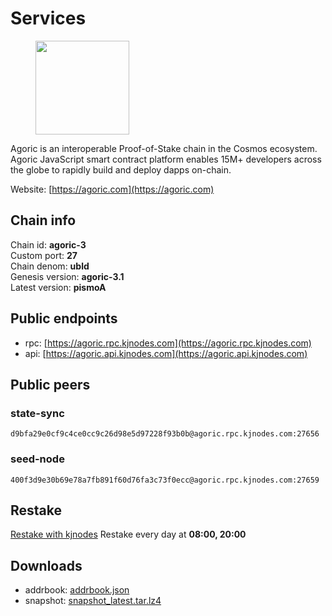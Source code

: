 # Services

<figure><img src="https://raw.githubusercontent.com/kj89/testnet_manuals/main/pingpub/logos/agoric.png" width="150" alt=""><figcaption></figcaption></figure>

Agoric is an interoperable Proof-of-Stake chain in the Cosmos ecosystem.  Agoric JavaScript smart contract platform enables 15M+ developers across the  globe to rapidly build and deploy dapps on-chain.

Website: [https://agoric.com](https://agoric.com)

## Chain info

Chain id: **agoric-3**\
Custom port: **27**\
Chain denom: **ubld**\
Genesis version: **agoric-3.1**\
Latest version: **pismoA**

## Public endpoints

* rpc: [https://agoric.rpc.kjnodes.com](https://agoric.rpc.kjnodes.com)
* api: [https://agoric.api.kjnodes.com](https://agoric.api.kjnodes.com)

## Public peers

### state-sync

```
d9bfa29e0cf9c4ce0cc9c26d98e5d97228f93b0b@agoric.rpc.kjnodes.com:27656
```

### seed-node

```
400f3d9e30b69e78a7fb891f60d76fa3c73f0ecc@agoric.rpc.kjnodes.com:27659
```
## Restake

[Restake with kjnodes](https://restake.app/agoric/agoricvaloper1ku5sm2twlsywdrp4wz3kfwgyrtqtp0lpr3nvk8)
Restake every day at **08:00, 20:00**
## Downloads

* addrbook: [addrbook.json](https://snapshots.kjnodes.com/agoric/addrbook.json)
* snapshot: [snapshot_latest.tar.lz4](https://snapshots.kjnodes.com/agoric/snapshot\_latest.tar.lz4)
